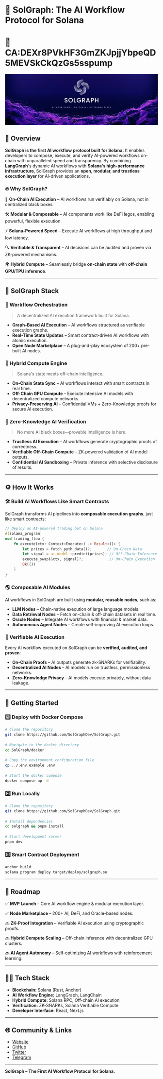 # 🚀 SolGraph: The AI Workflow Protocol for Solana
# 🚀 CA:DEXr8PVkHF3GmZKJpjjYbpeQD5MEVSkCkQzGs5sspump


![SolGraph Banner](assets/solgraph_banner.png)

## 🔗 Overview

**SolGraph is the first AI workflow protocol built for Solana.** It enables developers to compose, execute, and verify AI-powered workflows on-chain with unparalleled speed and transparency. By combining **LangGraph**'s dynamic AI workflows with **Solana's high-performance infrastructure**, SolGraph provides an **open, modular, and trustless execution layer** for AI-driven applications.

### 🔥 Why SolGraph?

🚀 **On-Chain AI Execution** – AI workflows run verifiably on Solana, not in centralized black boxes.

🛠 **Modular & Composable** – AI components work like DeFi legos, enabling powerful, flexible execution.

⚡ **Solana-Powered Speed** – Execute AI workflows at high throughput and low latency.

🔍 **Verifiable & Transparent** – AI decisions can be audited and proven via ZK-powered mechanisms.

🌍 **Hybrid Compute** – Seamlessly bridge **on-chain state** with **off-chain GPU/TPU inference**.


---

## 🧩 SolGraph Stack

### 🔹 **Workflow Orchestration**
> A decentralized AI execution framework built for Solana.

- **Graph-Based AI Execution** – AI workflows structured as verifiable execution graphs.
- **Real-Time State Updates** – Smart contract-driven AI workflows with atomic execution.
- **Open Node Marketplace** – A plug-and-play ecosystem of 200+ pre-built AI nodes.

### 🔹 **Hybrid Compute Engine**
> Solana's state meets off-chain intelligence.

- **On-Chain State Sync** – AI workflows interact with smart contracts in real time.
- **Off-Chain GPU Compute** – Execute intensive AI models with decentralized compute networks.
- **Privacy-Preserving AI** – Confidential VMs + Zero-Knowledge proofs for secure AI execution.

### 🔹 **Zero-Knowledge AI Verification**
> No more AI black boxes—provable intelligence is here.

- **Trustless AI Execution** – AI workflows generate cryptographic proofs of correctness.
- **Verifiable Off-Chain Compute** – ZK-powered validation of AI model outputs.
- **Confidential AI Sandboxing** – Private inference with selective disclosure of results.


---

## ⚙️ How It Works

### **🛠 Build AI Workflows Like Smart Contracts**
SolGraph transforms AI pipelines into **composable execution graphs**, just like smart contracts:

```rust
// Deploy an AI-powered trading bot on Solana
#[solana_program]  
mod trading_flow {  
    fn execute(ctx: Context<Execute>) -> Result<()> {  
        let prices = fetch_pyth_data()?;       // On-Chain Data
        let signal = ai_model::predict(prices); // Off-Chain Inference
        execute_swap(&ctx, signal)?;            // On-Chain Execution
        Ok(())  
    }  
}  
```

### **🌎 Composable AI Modules**
AI workflows in SolGraph are built using **modular, reusable nodes**, such as:

- **LLM Nodes** – Chain-native execution of large language models.
- **Data Retrieval Nodes** – Fetch on-chain & off-chain datasets in real time.
- **Oracle Nodes** – Integrate AI workflows with financial & market data.
- **Autonomous Agent Nodes** – Create self-improving AI execution loops.

### **🔗 Verifiable AI Execution**
Every AI workflow executed on SolGraph can be **verified, audited, and proven**:

- **On-Chain Proofs** – AI outputs generate zk-SNARKs for verifiability.
- **Decentralized AI Nodes** – AI models run on trustless, permissionless networks.
- **Zero-Knowledge Privacy** – AI models execute privately, without data leakage.


---

## 🔧 Getting Started

### **1️⃣ Deploy with Docker Compose**
```bash
# Clone the repository
git clone https://github.com/SolGraphDev/SolGraph.git

# Navigate to the docker directory
cd SolGraph/docker

# Copy the environment configuration file
cp ../.env.example .env

# Start the docker compose
docker compose up -d
```

### **2️⃣ Run Locally**
```bash
# Clone the repository
git clone https://github.com/SolGraphDev/SolGraph.git

# Install dependencies
cd solgraph && pnpm install

# Start development server
pnpm dev
```

### **3️⃣ Smart Contract Deployment**
```bash
anchor build
solana program deploy target/deploy/solgraph.so
```


---

## 📍 Roadmap

✅ **MVP Launch** – Core AI workflow engine & modular execution layer.

✅ **Node Marketplace** – 200+ AI, DeFi, and Oracle-based nodes.

🔜 **ZK-Proof Integration** – Verifiable AI execution using cryptographic proofs.

🔜 **Hybrid Compute Scaling** – Off-chain inference with decentralized GPU clusters.

🔜 **AI Agent Autonomy** – Self-optimizing AI workflows with reinforcement learning.


---

## 👨‍💻 Tech Stack

- **Blockchain:** Solana (Rust, Anchor)
- **AI Workflow Engine:** LangGraph, LangChain
- **Hybrid Compute:** Solana RPC, Off-chain AI execution
- **Verification:** ZK-SNARKs, Solana Verifiable Compute
- **Developer Interface:** React, Next.js


---

## 🌐 Community & Links

- [Website](https://solgraph.dev)
- [GitHub](https://github.com/SolGraphDev/SolGraph)
- [Twitter](https://x.com/SolGraphDotDev)
- [Telegram](https://t.me/solgraph_dev)

---

**SolGraph – The First AI Workflow Protocol for Solana.**
